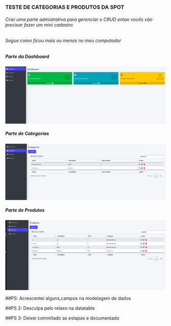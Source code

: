 <h3>TESTE DE CATEGORIAS E PRODUTOS DA SPOT</h3>

<h6>Criei uma parte admistrativa para gerenciar o CRUD entao vocês vão precisar fazer um mini cadastro</h6>

<h6>Segue como ficou mais ou menos no meu computador</h6>
<h5>Parte da Dashboard</h5>
<img src="./dash.png"></img>
<h5>Parte de Categorias</h5>
<img src="./doc3.png"></img>
<h5>Parte de Produtos</h5>
<img src="./doc4.png"></img>


##PS: Acrescentei alguns,campos na modelagem de dados

##PS 2: Desculpa pelo relaxo na datatable


##PS 3: Deixei commitado as estapas e documentado 
